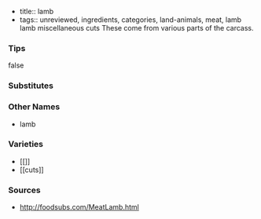 - title:: lamb
- tags:: unreviewed, ingredients, categories, land-animals, meat, lamb
lamb miscellaneous cuts These come from various parts of the carcass.

### Tips
false

### Substitutes


### Other Names

* lamb

### Varieties

* [[]]
* [[cuts]]

### Sources
* http://foodsubs.com/MeatLamb.html
